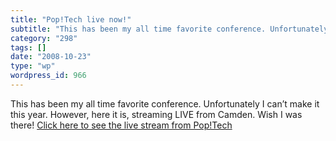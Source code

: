 ```yaml
---
title: "Pop!Tech live now!"
subtitle: "This has been my all time favorite conference. Unfortunately I can’t make it this year. However, her..."
category: "298"
tags: []
date: "2008-10-23"
type: "wp"
wordpress_id: 966
---
```

This has been my all time favorite conference. Unfortunately I can’t make it this year. However, here it is, streaming LIVE from Camden. Wish I was there!
[Click here to see the live stream from Pop!Tech](http://www.poptech.org/live/)